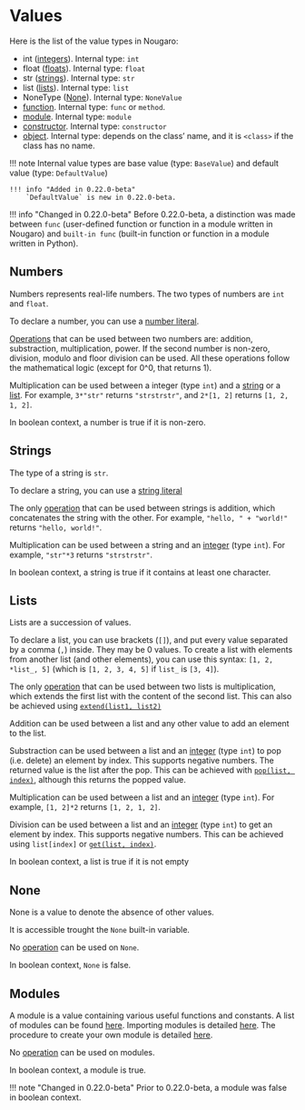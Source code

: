 # Values

Here is the list of the value types in Nougaro:

* int ([integers](#numbers)). Internal type: `int`
* float ([floats](#numbers)). Internal type: `float`
* str ([strings](#strings)). Internal type: `str`
* list ([lists](#lists)). Internal type: `list`
* NoneType ([None](#none)). Internal type: `NoneValue`
* [function](10functions.md). Internal type: `func` or `method`.
* [module](#modules). Internal type: `module`
* [constructor](11classes.md#constructor-value). Internal type: `constructor`
* [object](11classes.md#object). Internal type: depends on the class’ name, and it is `<class>` if the class has no name.

!!! note
    Internal value types are base value (type: `BaseValue`) and default value (type: `DefaultValue`)

    !!! info "Added in 0.22.0-beta"
        `DefaultValue` is new in 0.22.0-beta.

!!! info "Changed in 0.22.0-beta"
    Before 0.22.0-beta, a distinction was made between `func` (user-defined function or function in a module written in Nougaro) and `built-in func` (built-in function or function in a module written in Python).

## Numbers
Numbers represents real-life numbers. The two types of numbers are `int` and `float`.

To declare a number, you can use a [number literal](02number_literals.md).

[Operations](05operators.md) that can be used between two numbers are: addition, substraction, multiplication, power.
If the second number is non-zero, division, modulo and floor division can be used.
All these operations follow the mathematical logic (except for 0^0, that returns 1).

Multiplication can be used between a integer (type `int`) and a [string](#strings) or a [list](#lists). For example, `3*"str"` returns `"strstrstr"`, and `2*[1, 2]` returns `[1, 2, 1, 2]`.

In boolean context, a number is true if it is non-zero.

## Strings
The type of a string is `str`.

To declare a string, you can use a [string literal](03string_literals.md)

The only [operation](05operators.md) that can be used between strings is addition, which concatenates the string with the other. For example, `"hello, " + "world!"` returns `"hello, world!"`.

Multiplication can be used between a string and an [integer](#numbers) (type `int`). For example, `"str"*3` returns `"strstrstr"`.

In boolean context, a string is true if it contains at least one character.

## Lists
Lists are a succession of values.

To declare a list, you can use brackets (`[]`), and put every value separated by a comma (`,`) inside. They may be 0 values.
To create a list with elements from another list (and other elements), you can use this syntax: `[1, 2, *list_, 5]` (which is `[1, 2, 3, 4, 5]` if `list_` is `[3, 4]`).

The only [operation](05operators.md) that can be used between two lists is multiplication, which extends the first list with the content of the second list. This can also be achieved using [`extend(list1, list2)`](../stdlib/02builtin-functions.md#extend)

Addition can be used between a list and any other value to add an element to the list.

Substraction can be used between a list and an [integer](#numbers) (type `int`) to pop (i.e. delete) an element by index. This supports negative numbers. The returned value is the list after the pop. This can be achieved with [`pop(list, index)`](../stdlib/02builtin-functions.md#pop), although this returns the popped value.

Multiplication can be used between a list and an [integer](#numbers) (type `int`). For example, `[1, 2]*2` returns `[1, 2, 1, 2]`.

Division can be used between a list and an [integer](#numbers) (type `int`) to get an element by index. This supports negative numbers. This can be achieved using `list[index]` or [`get(list, index)`](../stdlib/02builtin-functions.md#get).

In boolean context, a list is true if it is not empty

## None
None is a value to denote the absence of other values.

It is accessible trought the `None` built-in variable.

No [operation](05operators.md) can be used on `None`.

In boolean context, `None` is false.

## Modules
A module is a value containing various useful functions and constants. A list of modules can be found [here](../stdlib/modules/index.md). Importing modules is detailed [here](13import.md). The procedure to create your own module is detailed [here](../Expanding/Write-libs.md).

No [operation](05operators.md) can be used on modules.

In boolean context, a module is true.

!!! note "Changed in 0.22.0-beta"
    Prior to 0.22.0-beta, a module was false in boolean context.
